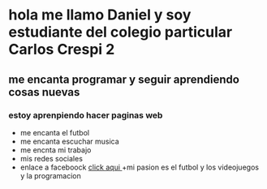 # hola me llamo Daniel y soy estudiante del colegio particular  Carlos Crespi 2
## me encanta programar y seguir aprendiendo cosas nuevas
### estoy aprenpiendo  hacer paginas web
* me encanta el futbol
* me encanta escuchar musica
* me encnta mi trabajo 
* mis redes sociales
* enlace a faceboock [click aqui ](https://www.facebook.com/daniel.coyago.167/?locale=es_LA)
+mi pasion es el futbol y los videojuegos y la programacion
